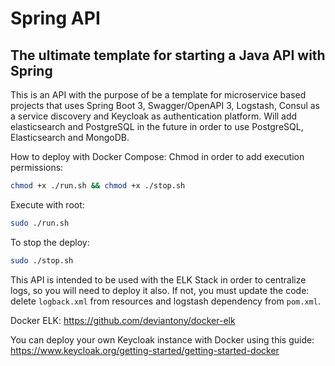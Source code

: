 # Spring API
## The ultimate template for starting a Java API with Spring


This is an API with the purpose of be a template for microservice based projects that uses Spring Boot 3, 
Swagger/OpenAPI 3, Logstash, Consul as a service discovery and Keycloak as authentication platform.
Will add elasticsearch and PostgreSQL in the future in order to use PostgreSQL, Elasticsearch and MongoDB.

How to deploy with Docker Compose:
Chmod in order to add execution permissions:
```sh
chmod +x ./run.sh && chmod +x ./stop.sh
```

Execute with root:
```sh
sudo ./run.sh
```

To stop the deploy:
```sh
sudo ./stop.sh
```


This API is intended to be used with the ELK Stack in order to centralize logs,
so you will need to deploy it also. If not, you must update the code: delete `logback.xml` from resources and logstash dependency from `pom.xml`.

Docker ELK: https://github.com/deviantony/docker-elk


You can deploy your own Keycloak instance with Docker using this guide: https://www.keycloak.org/getting-started/getting-started-docker
